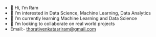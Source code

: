 - 👋 Hi, I’m Ram
- 👀 I’m interested in Data Science, Machine Learning, Data Analytics
- 🌱 I’m currently learning Machine Learning and Data Science
- 💞️ I’m looking to collaborate on real world projects
- Email:- thorativenkatasriram@gmail.com
